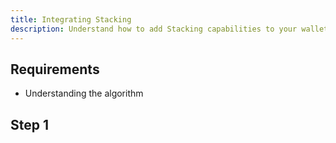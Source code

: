 ```yaml
---
title: Integrating Stacking
description: Understand how to add Stacking capabilities to your wallet or exchange
---
```


## Requirements

- Understanding the algorithm

## Step 1
